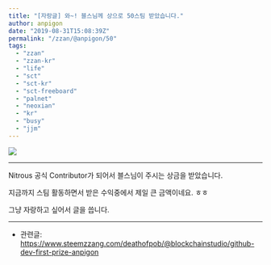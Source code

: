 ```yaml
---
title: "[자랑글] 와~! 블스님께 상으로 50스팀 받았습니다."
author: anpigon
date: "2019-08-31T15:08:39Z"
permalink: "/zzan/@anpigon/50"
tags:
  - "zzan"
  - "zzan-kr"
  - "life"
  - "sct"
  - "sct-kr"
  - "sct-freeboard"
  - "palnet"
  - "neoxian"
  - "kr"
  - "busy"
  - "jjm"
---
```

![](https://steemitimages.com/640x0/https://files.steempeak.com/file/steempeak/anpigon/zJM7MVKa-E18489E185B3E1848FE185B3E18485E185B5E186ABE18489E185A3E186BA202019-08-3120E1848BE185A9E18492E185AE2011.36.11.png)

***

Nitrous 공식 Contributor가 되어서 블스님이 주시는 상금을 받았습니다.

지금까지 스팀 활동하면서 받은 수익중에서 제일 큰 금액이네요. ㅎㅎ

그냥 자랑하고 싶어서 글을 씁니다.

***

* 관련글: https://www.steemzzang.com/deathofpob/@blockchainstudio/github-dev-first-prize-anpigon


